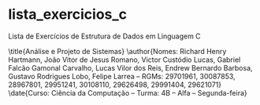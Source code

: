# lista_exercicios_c
Lista de Exercícios de Estrutura de Dados em Linguagem C

\title{Análise e Projeto de Sistemas}
\author{Nomes: Richard Henry Hartmann, João Vitor de Jesus Romano, Victor Custódio 
Lucas, Gabriel Falcão Gamonal Carvalho, Lucas Vilor dos Reis, Endrew Bernardo Barbosa, 
Gustavo Rodrigues Lobo, Felipe Larrea – RGMs: 29701961, 30087853, 28967801, 
29951241, 30108110, 29626498, 29991404, 29621071}
\date{Curso: Ciência da Computação – Turma: 4B – Alfa – Segunda-feira}
